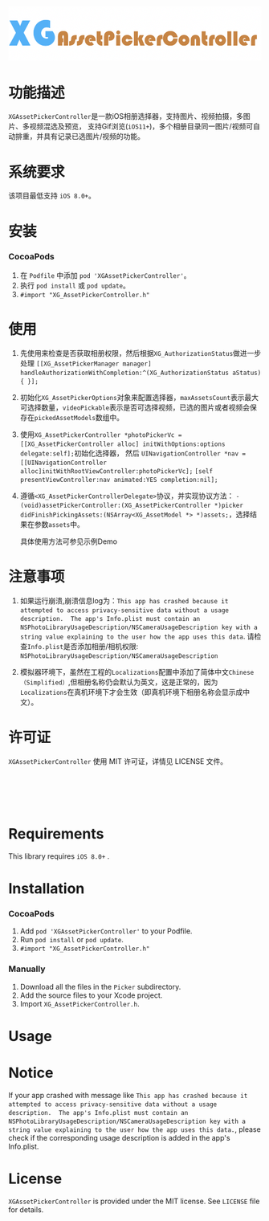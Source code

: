 <p align="center">
  <img src="XGAssetPickerController_logo.png" title="XGAssetPickerController logo" float=left>
</p>

功能描述
==============
`XGAssetPickerController`是一款iOS相册选择器，支持图片、视频拍摄，多图片、多视频混选及预览， 支持Gif浏览(`iOS11+`)，多个相册目录同一图片/视频可自动排重，并具有记录已选图片/视频的功能。


系统要求
==============
该项目最低支持 `iOS 8.0+`。

安装
==============

### CocoaPods

1. 在 `Podfile` 中添加  `pod 'XGAssetPickerController'`。
2. 执行 `pod install` 或 `pod update`。
3. `#import "XG_AssetPickerController.h"`

使用
==============
1. 先使用来检查是否获取相册权限，然后根据`XG_AuthorizationStatus`做进一步处理 `[[XG_AssetPickerManager manager] handleAuthorizationWithCompletion:^(XG_AuthorizationStatus aStatus) {
}];`

2. 初始化`XG_AssetPickerOptions`对象来配置选择器，`maxAssetsCount`表示最大可选择数量，`videoPickable`表示是否可选择视频，已选的图片或者视频会保存在`pickedAssetModels`数组中。
3. 使用`XG_AssetPickerController *photoPickerVc = [[XG_AssetPickerController alloc] initWithOptions:options delegate:self];`初始化选择器，
    然后
    `UINavigationController *nav = [[UINavigationController alloc]initWithRootViewController:photoPickerVc];`
    `[self presentViewController:nav animated:YES completion:nil];`

4. 遵循`<XG_AssetPickerControllerDelegate>`协议，并实现协议方法：
`- (void)assetPickerController:(XG_AssetPickerController *)picker didFinishPickingAssets:(NSArray<XG_AssetModel *> *)assets;`，选择结果在参数`assets`中。

    具体使用方法可参见示例Demo


注意事项
==============
1. 如果运行崩溃,崩溃信息log为：`This app has crashed because it attempted to access privacy-sensitive data without a usage description.  The app's Info.plist must contain an NSPhotoLibraryUsageDescription/NSCameraUsageDescription key with a string value explaining to the user how the app uses this data`.
请检查`Info.plist`是否添加相册/相机权限: `NSPhotoLibraryUsageDescription/NSCameraUsageDescription`

2. 模拟器环境下，虽然在工程的`Localizations`配置中添加了简体中文`Chinese（Simplified）`,但相册名称仍会默认为英文，这是正常的，因为`Localizations`在真机环境下才会生效（即真机环境下相册名称会显示成中文）。


许可证
==============
`XGAssetPickerController` 使用 MIT 许可证，详情见 LICENSE 文件。


<br/><br/>
---

Requirements
==============
This library requires `iOS 8.0+` .



Installation
==============

### CocoaPods

1. Add `pod 'XGAssetPickerController'` to your Podfile.
2. Run `pod install` or `pod update`.
3. `#import "XG_AssetPickerController.h"`

### Manually

1. Download all the files in the `Picker` subdirectory.
2. Add the source files to your Xcode project.
3. Import `XG_AssetPickerController.h`.

Usage
==============

Notice
==============
If your app crashed with message like `This app has crashed because it attempted to access privacy-sensitive data without a usage description.  The app's Info.plist must contain an NSPhotoLibraryUsageDescription/NSCameraUsageDescription key with a string value explaining to the user how the app uses this data.`, please check if the corresponding usage description is added in the app's Info.plist.





License
==============
`XGAssetPickerController` is provided under the MIT license. See `LICENSE` file for details.






 




